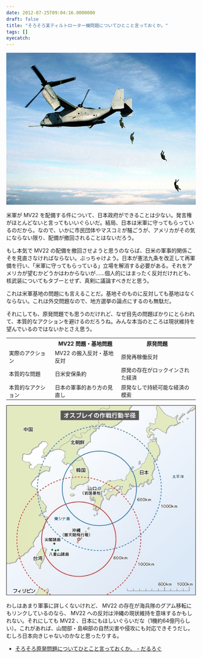 ```yaml
---
date: 2012-07-25T09:04:16.0000000
draft: false
title: "そろそろ某ティルトローター機問題についてひとこと言っておくか。"
tags: []
eyecatch: 
---
```

<p><span itemscope itemtype="http://schema.org/Photograph"><img src="20120725090314.jpg" alt="f:id:daruyanagi:20120725090314j:plain" title="f:id:daruyanagi:20120725090314j:plain" class="hatena-fotolife" itemprop="image"></span></p><p>米軍が MV22 を配備する件について、日本政府ができることは少ない。発言権がほとんどないと言ってもいいぐらいだ。結局、日本は米軍に守ってもらっているのだから。なので、いかに市民団体やマスコミが騒ごうが、アメリカがその気にならない限り、配備が撤回されることはないだろう。</p><p>もし本気で MV22 の配備を撤回させようと思うのならば、日米の軍事的関係こそを見直さなければならない。ぶっちゃけよう。日本が憲法九条を改正して再軍備を行い、「米軍に守ってもらっている」立場を解消する必要がある。それをアメリカが望むかどうかはわからないが……個人的にはまったく反対だけれども、核武装についてもタブーとせず、真剣に議論すべきだと思う。</p><p>これは米軍基地の問題にも言えることだ。基地そのものに反対しても基地はなくならない。これは外交問題なので、地方選挙の論点にするのも無駄だ。</p><p>それにしても、原発問題でも思うのだけれど、なぜ目先の問題ばかりにとらわれて、本質的なアクションを避けるのだろうね。みんな本当のところは現状維持を望んでいるのではないかとさえ思う。</p>

<table>
<tr>
<th></th>
<th>MV22 問題・基地問題</th>
<th>原発問題</th>
</tr>
<tr>
<td>実際のアクション</td>
<td>MV22 の搬入反対・基地反対</td>
<td>原発再稼働反対</td>
</tr>
<tr>
<td>本質的な問題</td>
<td>日米安保条約</td>
<td>原発の存在がロックインされた経済</td>
</tr>
<tr>
<td>本質的なアクション</td>
<td>日本の軍事的あり方の見直し</td>
<td>原発なしで持続可能な経済の模索</td>
</tr>
</table><p><span itemscope itemtype="http://schema.org/Photograph"><img src="20120725085711.jpg" alt="f:id:daruyanagi:20120725085711j:plain" title="f:id:daruyanagi:20120725085711j:plain" class="hatena-fotolife" itemprop="image"></span></p><p>わしはあまり軍事に詳しくないけれど、 MV22 の存在が海兵隊のグアム移転にもリンクしているのなら、 MV22 への反対は沖縄の現状維持を意味するかもしれない。それにしても MV22 、日本にもほしいぐらいだな（1機約64億円らしい）。これがあれば、山間部・島嶼部の自然災害や侵攻にも対応できそうだし。むしろ日本向きじゃないのかなと思ったりする。</p>

<ul>
<li><a href="https://blog.daruyanagi.jp/entry/2012/05/07/063811">&#x305D;&#x308D;&#x305D;&#x308D;&#x539F;&#x767A;&#x554F;&#x984C;&#x306B;&#x3064;&#x3044;&#x3066;&#x3072;&#x3068;&#x3053;&#x3068;&#x8A00;&#x3063;&#x3066;&#x304A;&#x304F;&#x304B;&#x3002; - &#x3060;&#x308B;&#x308D;&#x3050;</a></li>
</ul>